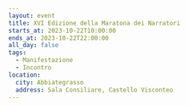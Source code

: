 ```yaml
---
layout: event
title: XVI Edizione della Maratona dei Narratori
starts_at: 2023-10-22T10:00:00
ends_at: 2023-10-22T22:00:00
all_day: false
tags:
  - Manifestazione
  - Incontro
location:
  city: Abbiategrasso
  address: Sala Consiliare, Castello Visconteo
---
```

